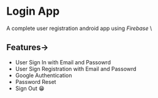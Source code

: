 # Login App

A complete user registration android app using _Firebase_ \

## Features-> 
* User Sign In with Email and Passowrd
* User Sign Registration with Email and Passowrd
* Google Authentication
* Password Reset
* Sign Out :grin:

